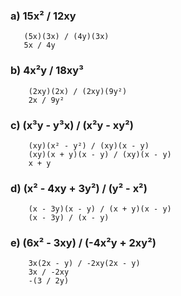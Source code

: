 ### a) 15x² / 12xy

       (5x)(3x) / (4y)(3x)
       5x / 4y

### b) 4x²y / 18xy³

        (2xy)(2x) / (2xy)(9y²)
        2x / 9y²

### c) (x³y - y³x) / (x²y - xy²)

        (xy)(x² - y²) / (xy)(x - y)
        (xy)(x + y)(x - y) / (xy)(x - y)
        x + y

### d) (x² - 4xy + 3y²) / (y² - x²)

        (x - 3y)(x - y) / (x + y)(x - y)
        (x - 3y) / (x - y)

### e) (6x² - 3xy) / (-4x²y + 2xy²)
        3x(2x - y) / -2xy(2x - y)
        3x / -2xy
        -(3 / 2y)
